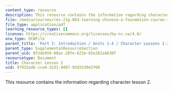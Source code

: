 ```yaml
---
content_type: resource
description: This resource contains the information regarding character lesson 2.
file: /media/courses/res-21g-003-learning-chinese-a-foundation-course-in-mandarin-spring-2011/97915adbcca432319d8793d2530e5768_MITRES_21G_003S11_char02.pdf
file_type: application/pdf
learning_resource_types: []
license: https://creativecommons.org/licenses/by-nc-sa/4.0/
ocw_type: OCWFile
parent_title: 'Part I: Introduction / Units 1-4 / Character Lessons 1-3'
parent_type: SupplementalResourceSection
parent_uid: 0f2de959-80ac-28fe-623e-02e282a4630f
resourcetype: Document
title: Character Lesson 2
uid: 97915adb-cca4-3231-9d87-93d2530e5768
---
```

This resource contains the information regarding character lesson 2.